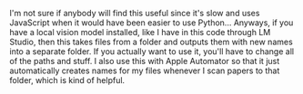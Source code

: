 I'm not sure if anybody will find this useful since it's slow and uses JavaScript when it would have been easier to use Python... Anyways, if you have a local vision model installed, like I have in this code through LM Studio, then this takes files from a folder and outputs them with new names into a separate folder. If you actually want to use it, you'll have to change all of the paths and stuff. I also use this with Apple Automator so that it just automatically creates names for my files whenever I scan papers to that folder, which is kind of helpful. 
